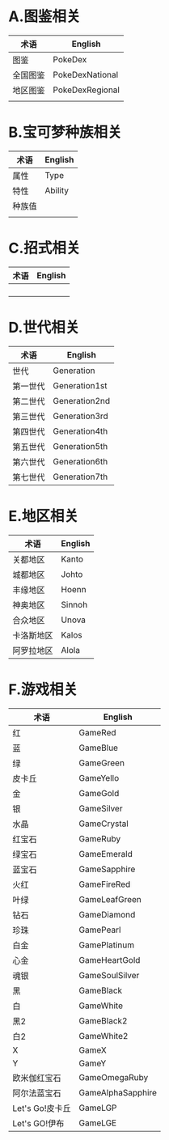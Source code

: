 # A.图鉴相关

| 术语     | English         |
| -------- | --------------- |
| 图鉴     | PokeDex         |
| 全国图鉴 | PokeDexNational |
| 地区图鉴 | PokeDexRegional |
|          |                 |

# B.宝可梦种族相关

| 术语   | English |
| ------ | ------- |
| 属性   | Type    |
| 特性   | Ability |
| 种族值 |         |
|        |         |

# C.招式相关

| 术语 | English |
| ---- | ------- |
|      |         |
|      |         |
|      |         |
|      |         |

# D.世代相关

| 术语     | English       |
| -------- | ------------- |
| 世代     | Generation    |
| 第一世代 | Generation1st |
| 第二世代 | Generation2nd |
| 第三世代 | Generation3rd |
| 第四世代 | Generation4th |
| 第五世代 | Generation5th |
| 第六世代 | Generation6th |
| 第七世代 | Generation7th |

# E.地区相关

| 术语       | English |
| ---------- | ------- |
| 关都地区   | Kanto   |
| 城都地区   | Johto   |
| 丰缘地区   | Hoenn   |
| 神奥地区   | Sinnoh  |
| 合众地区   | Unova   |
| 卡洛斯地区 | Kalos   |
| 阿罗拉地区 | Alola   |



# F.游戏相关

| 术语            | English           |
| --------------- | ----------------- |
| 红              | GameRed           |
| 蓝              | GameBlue          |
| 绿              | GameGreen         |
| 皮卡丘          | GameYello         |
| 金              | GameGold          |
| 银              | GameSilver        |
| 水晶            | GameCrystal       |
| 红宝石          | GameRuby          |
| 绿宝石          | GameEmerald       |
| 蓝宝石          | GameSapphire      |
| 火红            | GameFireRed       |
| 叶绿            | GameLeafGreen     |
| 钻石            | GameDiamond       |
| 珍珠            | GamePearl         |
| 白金            | GamePlatinum      |
| 心金            | GameHeartGold     |
| 魂银            | GameSoulSilver    |
| 黑              | GameBlack         |
| 白              | GameWhite         |
| 黑2             | GameBlack2        |
| 白2             | GameWhite2        |
| X               | GameX             |
| Y               | GameY             |
| 欧米伽红宝石    | GameOmegaRuby     |
| 阿尔法蓝宝石    | GameAlphaSapphire |
| Let's Go!皮卡丘 | GameLGP           |
| Let's GO!伊布   | GameLGE           |


